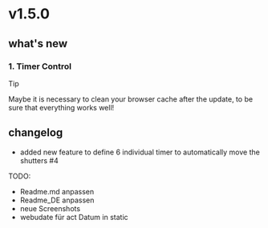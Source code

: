 # v1.5.0

## what's new

### 1. Timer Control



> [!TIP]
> Maybe it is necessary to clean your browser cache after the update, to be sure that everything works well!

## changelog

- added new feature to define 6 individual timer to automatically move the shutters #4


TODO:
- Readme.md anpassen
- Readme_DE anpassen
- neue Screenshots
- webudate für act Datum in static

